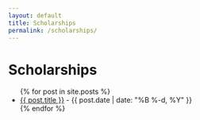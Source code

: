 ```yaml
---
layout: default
title: Scholarships
permalink: /scholarships/
---
```

<!-- The following will generate a list of all your posts with clickable titles and dates -->
<h1>Scholarships</h1>
<ul>
  {% for post in site.posts %}
    <li>
      <a href="{{ post.url | relative_url }}">{{ post.title }}</a> 
      <span> - {{ post.date | date: "%B %-d, %Y" }}</span>
    </li>
  {% endfor %}
</ul>
